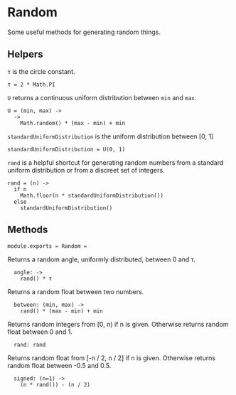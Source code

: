 Random
======

Some useful methods for generating random things.

Helpers
-------

`τ` is the circle constant.

    τ = 2 * Math.PI

`U` returns a continuous uniform distribution between `min` and `max`.

    U = (min, max) ->
      ->
        Math.random() * (max - min) + min

`standardUniformDistribution` is the uniform distribution between [0, 1]

    standardUniformDistribution = U(0, 1)

`rand` is a helpful shortcut for generating random numbers from a standard 
uniform distribution or from a discreet set of integers.

    rand = (n) ->
      if n
        Math.floor(n * standardUniformDistribution())
      else
        standardUniformDistribution()

Methods
-------

    module.exports = Random =

Returns a random angle, uniformly distributed, between 0 and τ.
  
      angle: ->
        rand() * τ


Returns a random float between two numbers.

      between: (min, max) ->
        rand() * (max - min) + min

Returns random integers from [0, n) if n is given.
Otherwise returns random float between 0 and 1.
  
      rand: rand

Returns random float from [-n / 2, n / 2] if n is given.
Otherwise returns random float between -0.5 and 0.5.

      signed: (n=1) ->
        (n * rand()) - (n / 2)